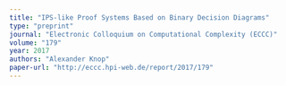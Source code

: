 ```yaml
---
title: "IPS-like Proof Systems Based on Binary Decision Diagrams"
type: "preprint"
journal: "Electronic Colloquium on Computational Complexity (ECCC)"
volume: "179"
year: 2017
authors: "Alexander Knop"
paper-url: "http://eccc.hpi-web.de/report/2017/179"
---
```

